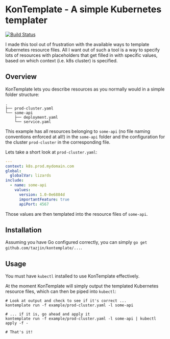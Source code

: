 KonTemplate - A simple Kubernetes templater
===========================================

[![Build Status](https://travis-ci.org/tazjin/kontemplate.svg?branch=master)](https://travis-ci.org/tazjin/kontemplate)

I made this tool out of frustration with the available ways to template Kubernetes resource files. All I want out of
such a tool is a way to specify lots of resources with placeholders that get filled in with specific values, based on
which context (i.e. k8s cluster) is specified.

## Overview

KonTemplate lets you describe resources as you normally would in a simple folder structure:

```
.
├── prod-cluster.yaml
└── some-api
    ├── deployment.yaml
    └── service.yaml
```

This example has all resources belonging to `some-api` (no file naming conventions enforced at all!) in the `some-api`
folder and the configuration for the cluster `prod-cluster` in the corresponding file.

Lets take a short look at `prod-cluster.yaml`:

```yaml
---
context: k8s.prod.mydomain.com
global:
  globalVar: lizards
include:
  - name: some-api
    values:
      version: 1.0-0e6884d
      importantFeature: true
      apiPort: 4567
```

Those values are then templated into the resource files of `some-api`.

## Installation

Assuming you have Go configured correctly, you can simply `go get github.com/tazjin/kontemplate/...`.

## Usage

You must have `kubectl` installed to use KonTemplate effectively.

At the moment KonTemplate will simply output the templated Kubernetes resource files, which can
then be piped into `kubectl`:

```
# Look at output and check to see if it's correct ...
kontemplate run -f example/prod-cluster.yaml -l some-api

# ... if it is, go ahead and apply it
kontemplate run -f example/prod-cluster.yaml -l some-api | kubectl apply -f -

# That's it!
```